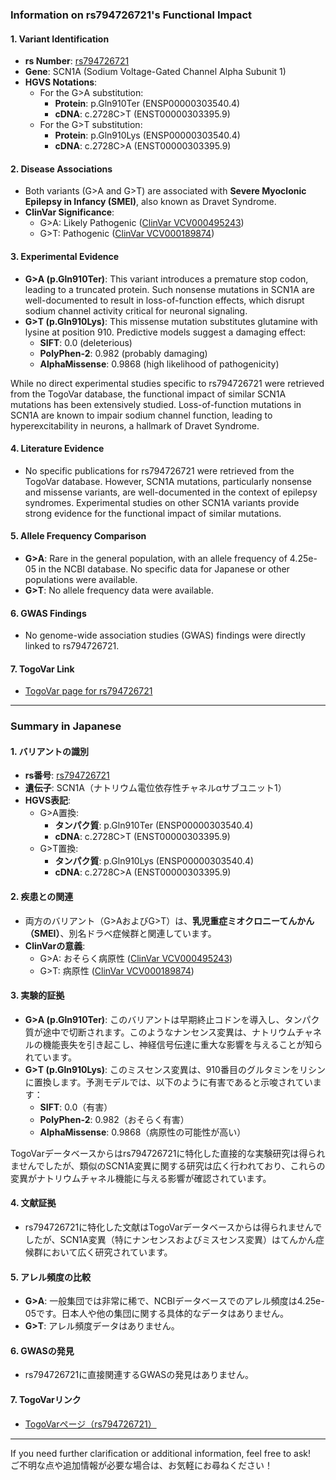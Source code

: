 ### Information on rs794726721's Functional Impact

#### 1. **Variant Identification**
   - **rs Number**: [rs794726721](https://identifiers.org/dbsnp/rs794726721)
   - **Gene**: SCN1A (Sodium Voltage-Gated Channel Alpha Subunit 1)
   - **HGVS Notations**:
     - For the G>A substitution:
       - **Protein**: p.Gln910Ter (ENSP00000303540.4)
       - **cDNA**: c.2728C>T (ENST00000303395.9)
     - For the G>T substitution:
       - **Protein**: p.Gln910Lys (ENSP00000303540.4)
       - **cDNA**: c.2728C>A (ENST00000303395.9)

#### 2. **Disease Associations**
   - Both variants (G>A and G>T) are associated with **Severe Myoclonic Epilepsy in Infancy (SMEI)**, also known as Dravet Syndrome.
   - **ClinVar Significance**:
     - G>A: Likely Pathogenic ([ClinVar VCV000495243](https://www.ncbi.nlm.nih.gov/clinvar/variation/495243))
     - G>T: Pathogenic ([ClinVar VCV000189874](https://www.ncbi.nlm.nih.gov/clinvar/variation/189874))

#### 3. **Experimental Evidence**
   - **G>A (p.Gln910Ter)**: This variant introduces a premature stop codon, leading to a truncated protein. Such nonsense mutations in SCN1A are well-documented to result in loss-of-function effects, which disrupt sodium channel activity critical for neuronal signaling.
   - **G>T (p.Gln910Lys)**: This missense mutation substitutes glutamine with lysine at position 910. Predictive models suggest a damaging effect:
     - **SIFT**: 0.0 (deleterious)
     - **PolyPhen-2**: 0.982 (probably damaging)
     - **AlphaMissense**: 0.9868 (high likelihood of pathogenicity)

   While no direct experimental studies specific to rs794726721 were retrieved from the TogoVar database, the functional impact of similar SCN1A mutations has been extensively studied. Loss-of-function mutations in SCN1A are known to impair sodium channel function, leading to hyperexcitability in neurons, a hallmark of Dravet Syndrome.

#### 4. **Literature Evidence**
   - No specific publications for rs794726721 were retrieved from the TogoVar database. However, SCN1A mutations, particularly nonsense and missense variants, are well-documented in the context of epilepsy syndromes. Experimental studies on other SCN1A variants provide strong evidence for the functional impact of similar mutations.

#### 5. **Allele Frequency Comparison**
   - **G>A**: Rare in the general population, with an allele frequency of 4.25e-05 in the NCBI database. No specific data for Japanese or other populations were available.
   - **G>T**: No allele frequency data were available.

#### 6. **GWAS Findings**
   - No genome-wide association studies (GWAS) findings were directly linked to rs794726721.

#### 7. **TogoVar Link**
   - [TogoVar page for rs794726721](https://togovar.org/variant/rs794726721)

---

### Summary in Japanese

#### 1. **バリアントの識別**
   - **rs番号**: [rs794726721](https://identifiers.org/dbsnp/rs794726721)
   - **遺伝子**: SCN1A（ナトリウム電位依存性チャネルαサブユニット1）
   - **HGVS表記**:
     - G>A置換:
       - **タンパク質**: p.Gln910Ter (ENSP00000303540.4)
       - **cDNA**: c.2728C>T (ENST00000303395.9)
     - G>T置換:
       - **タンパク質**: p.Gln910Lys (ENSP00000303540.4)
       - **cDNA**: c.2728C>A (ENST00000303395.9)

#### 2. **疾患との関連**
   - 両方のバリアント（G>AおよびG>T）は、**乳児重症ミオクロニーてんかん（SMEI）**、別名ドラベ症候群と関連しています。
   - **ClinVarの意義**:
     - G>A: おそらく病原性 ([ClinVar VCV000495243](https://www.ncbi.nlm.nih.gov/clinvar/variation/495243))
     - G>T: 病原性 ([ClinVar VCV000189874](https://www.ncbi.nlm.nih.gov/clinvar/variation/189874))

#### 3. **実験的証拠**
   - **G>A (p.Gln910Ter)**: このバリアントは早期終止コドンを導入し、タンパク質が途中で切断されます。このようなナンセンス変異は、ナトリウムチャネルの機能喪失を引き起こし、神経信号伝達に重大な影響を与えることが知られています。
   - **G>T (p.Gln910Lys)**: このミスセンス変異は、910番目のグルタミンをリシンに置換します。予測モデルでは、以下のように有害であると示唆されています：
     - **SIFT**: 0.0（有害）
     - **PolyPhen-2**: 0.982（おそらく有害）
     - **AlphaMissense**: 0.9868（病原性の可能性が高い）

   TogoVarデータベースからはrs794726721に特化した直接的な実験研究は得られませんでしたが、類似のSCN1A変異に関する研究は広く行われており、これらの変異がナトリウムチャネル機能に与える影響が確認されています。

#### 4. **文献証拠**
   - rs794726721に特化した文献はTogoVarデータベースからは得られませんでしたが、SCN1A変異（特にナンセンスおよびミスセンス変異）はてんかん症候群において広く研究されています。

#### 5. **アレル頻度の比較**
   - **G>A**: 一般集団では非常に稀で、NCBIデータベースでのアレル頻度は4.25e-05です。日本人や他の集団に関する具体的なデータはありません。
   - **G>T**: アレル頻度データはありません。

#### 6. **GWASの発見**
   - rs794726721に直接関連するGWASの発見はありません。

#### 7. **TogoVarリンク**
   - [TogoVarページ（rs794726721）](https://togovar.org/variant/rs794726721)

---

If you need further clarification or additional information, feel free to ask!  
ご不明な点や追加情報が必要な場合は、お気軽にお尋ねください！